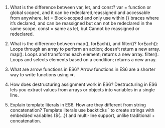 1) What is the difference between var, let, and const?
var = function or global scoped, and it can be redeclared,reassigned and accessable from anywhere.
let = Block-scoped  and only use within {} braces where it’s declared, and can be reassigned but can not be redeclared in the same scope.
const = same as let, but Cannot be reassigned or redeclared.

2) What is the difference between map(), forEach(), and filter()?
forEach(): Loops through an array to perform an action; doesn’t return a new array.
map(): Loops and transforms each element; returns a new array.
filter(): Loops and selects elements based on a condition; returns a new array.

3) What are arrow functions in ES6?
   Arrow functions in ES6 are a shorter way to write functions using =>.

4) How does destructuring assignment work in ES6?
 Destructuring in ES6 lets you extract values from arrays or objects into variables in a single line.

5) Explain template literals in ES6. How are they different from string concatenation?
Template literals use backticks ` to create strings with embedded variables (${…}) and multi-line support, unlike traditional + concatenation.
   
